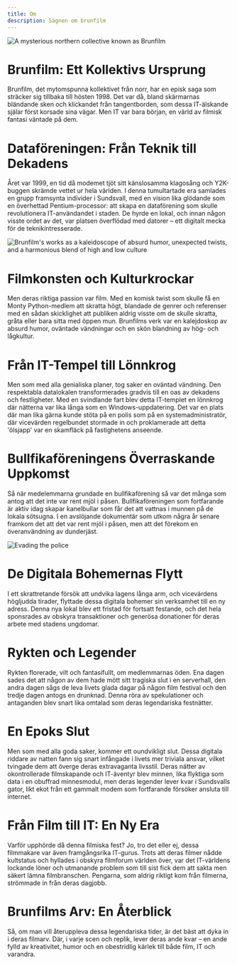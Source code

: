 ```yaml
---
title: Om
description: Sägnen om brunfilm
---
```


![A mysterious northern collective known as Brunfilm](/images/om/brunfilm_created.jpg)

# Brunfilm: Ett Kollektivs Ursprung

Brunfilm, det mytomspunna kollektivet från norr, har en episk saga som sträcker sig tillbaka till hösten 1998. Det var då, bland skärmarnas bländande sken och klickandet från tangentborden, som dessa IT-älskande själar först korsade sina vägar. Men IT var bara början, en värld av filmisk fantasi väntade på dem.

# Dataföreningen: Från Teknik till Dekadens

Året var 1999, en tid då modemet tjöt sitt känslosamma klagosång och Y2K-buggen skrämde vettet ur hela världen. I denna tumultartade era samlades en grupp framsynta individer i Sundsvall, med en vision lika glödande som en överhettad Pentium-processor: att skapa en dataförening som skulle revolutionera IT-användandet i staden. De hyrde en lokal, och innan någon visste ordet av det, var platsen överflödad med datorer – ett digitalt mecka för de teknikintresserade.

![Brunfilm's works as a kaleidoscope of absurd humor, unexpected twists, and a harmonious blend of high and low culture](/images/om/brunfilm_film_category.jpg)

# Filmkonsten och Kulturkrockar

Men deras riktiga passion var film. Med en komisk twist som skulle få en Monty Python-medlem att skratta högt, blandade de genrer och referenser med en sådan skicklighet att publiken aldrig visste om de skulle skratta, gråta eller bara sitta med öppen mun. Brunfilms verk var en kalejdoskop av absurd humor, oväntade vändningar och en skön blandning av hög- och lågkultur.

# Från IT-Tempel till Lönnkrog

Men som med alla genialiska planer, tog saker en oväntad vändning. Den respektabla datalokalen transformerades gradvis till en oas av dekadens och festligheter. Med en svindlande fart blev detta IT-templet en lönnkrog där nätterna var lika långa som en Windows-uppdatering. Det var en plats där man lika gärna kunde stöta på en polis som på en systemadministratör, där vicevärden regelbundet stormade in och proklamerade att detta 'ölsjapp' var en skamfläck på fastighetens anseende.

# Bullfikaföreningens Överraskande Uppkomst

Så när medelemmarna grundade en bullfikaförening så var det många som antog att det inte var rent mjöl i påsen. Bullfikaföreningen som fortfarande är aktiv idag skapar kanelbullar som får det att vattnas i munnen på de lokala sötsugna. I en avslöjande dokumentär som utkom några år senare framkom det att det var rent mjöl i påsen, men att det förekom en överanvändning av dunderjäst.

![Evading the police](/images/om/lokalen.jpg)

# De Digitala Bohemernas Flytt

I ett skrattretande försök att undvika lagens långa arm, och vicevärdens högljudda tirader, flyttade dessa digitala bohemer sin verksamhet till en ny adress. Denna nya lokal blev ett fristad för fortsatt festande, och det hela sponsrades av obskyra transaktioner och generösa donationer för deras arbete med stadens ungdomar.

# Rykten och Legender

Rykten florerade, vilt och fantasifullt, om medlemmarnas öden. Ena dagen sades det att någon av dem hade mött sitt tragiska slut i en serverhall, den andra dagen sågs de leva livets glada dagar på någon film festival och den tredje dagen antogs en drunknad. Denna röra av spekulationer och antaganden blev snart lika omtalad som deras legendariska festnätter.

# En Epoks Slut

Men som med alla goda saker, kommer ett oundvikligt slut. Dessa digitala riddare av natten fann sig snart infångade i livets mer triviala ansvar, vilket tvingade dem att överge deras extravaganta livsstil. Deras nätter av okontrollerade filmskapande och IT-äventyr blev minnen, lika flyktiga som data i en obuffrad minnesmodul, men deras legender lever kvar i Sundsvalls gator, likt ekot från ett gammalt modem som fortfarande försöker ansluta till internet.

# Från Film till IT: En Ny Era

Varför upphörde då denna filmiska fest? Jo, tro det eller ej, dessa filmmakare var även framgångsrika IT-gurus. Trots att deras filmer nådde kultstatus och hyllades i obskyra filmforum världen över, var det IT-världens lockande löner och utmanande problem som till sist fick dem att sakta men säkert lämna filmbranschen. Pengarna, som aldrig riktigt kom från filmerna, strömmade in från deras dagjobb.

# Brunfilms Arv: En Återblick

Så, om man vill återuppleva dessa legendariska tider, är det bäst att dyka in i deras filmarv. Där, i varje scen och replik, lever deras ande kvar – en ande fylld av kreativitet, humor och en obestridlig kärlek till både film, IT och varandra.
